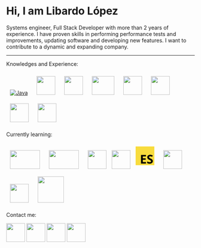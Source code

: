 <h1>Hi, I am Libardo López</h1>

Systems engineer, Full Stack Developer with more than 2 years of experience. I have proven skills in performing performance tests and improvements, updating software and developing new features. I want to contribute to a dynamic and expanding company.

  
---

Knowledges and Experience:

<a href="#"><img src="https://i.blogs.es/8d2420/650_1000_java/1366_2000.png" width="50px" height="50px" alt="Java" style="padding-top:10px;padding-right:10px;padding-left:10px;padding-bottom:10px;"></a>    <a href="#"><img src="https://upload.wikimedia.org/wikipedia/commons/thumb/9/99/Unofficial_JavaScript_logo_2.svg/1200px-Unofficial_JavaScript_logo_2.svg.png" width="50px" height="50px" style="padding-top:10px;padding-right:10px;padding-left:10px;padding-bottom:10px;"></a>    <a href="#"><img src="https://upload.wikimedia.org/wikipedia/commons/thumb/c/c3/Python-logo-notext.svg/1200px-Python-logo-notext.svg.png" width="50px" height="50px" style="padding-top:10px;padding-right:10px;padding-left:10px;padding-bottom:10px;"></a>    <a href="#"><img src="https://www.php.net/images/meta-image.png" width="60px" height="50px" style="padding-top:10px;padding-right:10px;padding-left:10px;padding-bottom:10px;"></a>    <a href="#"><img src="https://upload.wikimedia.org/wikipedia/commons/thumb/9/9a/Laravel.svg/1200px-Laravel.svg.png" width="50px" height="50px" style="padding-top:10px;padding-right:10px;padding-left:10px;padding-bottom:10px;"></a>    <a href="#"><img src="https://lineadecodigo.com/wp-content/uploads/2014/04/sql-e1633736325758.png" width="50px" height="50px" style="padding-top:10px;padding-right:10px;padding-left:10px;padding-bottom:10px;"></a>    <a href="#"><img src="https://img.freepik.com/iconos-gratis/html-5_318-674234.jpg?w=2000" width="50px" height="50px" style="padding-top:10px;padding-right:10px;padding-left:10px;padding-bottom:10px;"></a>    <a href="#"><img src="https://img.freepik.com/iconos-gratis/css_318-698167.jpg" width="50px" height="50px" style="padding-top:10px;padding-right:10px;padding-left:10px;padding-bottom:10px;"></a>

Currently learning:

  <a href="#"><img src="https://www.datocms-assets.com/45470/1631110818-logo-react-js.png" width="80px" height="50px" style="padding-top:10px;padding-right:10px;padding-left:10px;padding-bottom:10px;"></a>    <a href="#"><img src="https://upload.wikimedia.org/wikipedia/commons/thumb/d/d9/Node.js_logo.svg/1200px-Node.js_logo.svg.png" width="80px" height="50px" style="padding-top:10px;padding-right:10px;padding-left:10px;padding-bottom:10px;"></a>    <a href="#"><img src="https://miro.medium.com/v2/resize:fit:512/1*doAg1_fMQKWFoub-6gwUiQ.png" width="50px" height="50px" style="padding-top:10px;padding-right:10px;padding-left:10px;padding-bottom:10px;"></a>    <a href="#"><img src="https://typescript-eslint.io/assets/files/logo-62ab572de114d03f1ec685d989f92cd6.svg" width="50px" height="50px"></a>    <a href="#"><img src="https://raw.githubusercontent.com/github/explore/e4270e345b968ae626310bc86e339a2ae80c6ae4/topics/ecmascript/ecmascript.png" width="50px" height="50px" style="padding-top:10px;padding-right:10px;padding-left:10px;padding-bottom:10px;"></a>    <a href="#"><img src="https://upload.wikimedia.org/wikipedia/commons/thumb/c/cf/Angular_full_color_logo.svg/1200px-Angular_full_color_logo.svg.png" width="50px" height="50px" style="padding-top:10px;padding-right:10px;padding-left:10px;padding-bottom:10px;"></a>    <a href="#"><img src="https://ajeetchaulagain.com/static/7cb4af597964b0911fe71cb2f8148d64/87351/express-js.png" width="50px" height="50px" style="padding-top:10px;padding-right:10px;padding-left:10px;padding-bottom:10px;"></a>    <a href="#"><img src="https://avatars.githubusercontent.com/u/131436?s=280&v=4" width="70px" height="70px" style="padding-top:10px;padding-right:10px;padding-left:10px;padding-bottom:10px;"></a>



Contact me:

<a href="https://www.linkedin.com/in/libardo06/" target="_blank">
<img src="https://img.freepik.com/iconos-gratis/linkedin_318-187585.jpg" width="50px" height="50px"></a>
<a href="mailto:libardo6699@gmail.com?subject=Hola%20Libardo" target="_blank">
<img src="https://img.freepik.com/iconos-gratis/gmail_318-674228.jpg" width="50px" height="50px"></a>
<a href="https://www.facebook.com/libardo.lopez6/" target="_blank">
<img src="https://upload.wikimedia.org/wikipedia/commons/thumb/5/51/Facebook_f_logo_%282019%29.svg/2048px-Facebook_f_logo_%282019%29.svg.png" width="50px" height="50px"></a>
<a href="https://www.instagram.com/libardo.lopez6/" target="_blank">
<img src="https://upload.wikimedia.org/wikipedia/commons/thumb/e/e7/Instagram_logo_2016.svg/2048px-Instagram_logo_2016.svg.png" width="50px" height="50px"></a>


